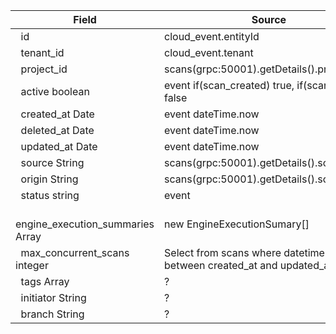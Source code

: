 | Field                              | Source                                                                 | Output    |
| ---------------------------------- | ---------------------------------------------------------------------- | --------- |
|   id                               | cloud_event.entityId                                                   | scan_id   |
|   tenant_id                        | cloud_event.tenant                                                     | tenant_id |
|   project_id                       | scans(grpc:50001).getDetails().projectId                               | projectId |
|   active boolean                   | event if(scan_created) true, if(scan_deleted) false                    |           |
|   created_at Date                  | event dateTime.now                                                     |           |
|   deleted_at Date                  | event dateTime.now                                                     |           |
|   updated_at Date                  | event dateTime.now                                                     |           |
|   source String                    | scans(grpc:50001).getDetails().scanSource                              |           |
|   origin String                    | scans(grpc:50001).getDetails().scanOrigin                              |           |
|   status string                    | event                                                                  |           |
|   engine_execution_summaries Array | new EngineExecutionSumary[]                                            |           |
|   max_concurrent_scans integer     | Select from scans where datetime.now between created_at and updated_at |           |
|   tags Array                       | ?                                                                      |           |
|   initiator String                 | ?                                                                      |           |
|   branch String                    | ?                                                                      |           |
